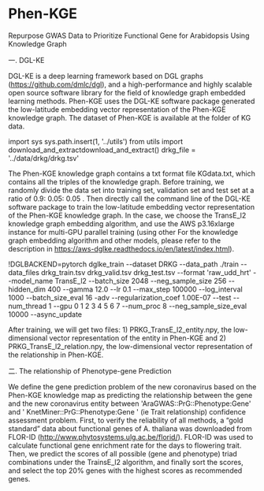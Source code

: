 # Phen-KGE
 Repurpose GWAS Data to Prioritize Functional Gene for Arabidopsis Using Knowledge Graph
 
一. DGL-KE

DGL-KE is a deep learning framework based on DGL graphs (https://github.com/dmlc/dgl), and a high-performance and highly scalable open source software library for the field of knowledge graph embedded learning methods. Phen-KGE uses the DGL-KE software package generated the low-latitude embedding vector representation of the Phen-KGE knowledge graph. The dataset of Phen-KGE is available at the folder of KG data.

import sys
sys.path.insert(1, '../utils')
from utils import
download_and_extractdownload_and_extract()
drkg_file = '../data/drkg/drkg.tsv'

The Phen-KGE knowledge graph contains a txt format file KGdata.txt, which contains all the triples of the knowledge graph. Before training, we randomly divide the data set into training set, validation set and test set at a ratio of 0.9: 0.05: 0.05 .
Then directly call the command line of the DGL-KE software package to train the low-latitude embedding vector representation of the Phen-KGE knowledge graph. In the case, we choose the TransE_l2 knowledge graph embedding algorithm, and use the AWS p3.16xlarge instance for multi-GPU parallel training (using other For the knowledge graph embedding algorithm and other models, please refer to the description in https://aws-dglke.readthedocs.io/en/latest/index.html).

!DGLBACKEND=pytorch dglke_train --dataset DRKG --data_path ./train --data_files drkg_train.tsv drkg_valid.tsv drkg_test.tsv --format 'raw_udd_hrt' --model_name TransE_l2 --batch_size 2048 \--neg_sample_size 256 --hidden_dim 400 --gamma 12.0 --lr 0.1 --max_step 100000 --log_interval 1000 --batch_size_eval 16 -adv --regularization_coef 1.00E-07 --test --num_thread 1 --gpu 0 1 2 3 4 5 6 7 --num_proc 8 --neg_sample_size_eval 10000 --async_update

After training, we will get two files: 1) PRKG_TransE_l2_entity.npy, the low-dimensional vector representation of the entity in Phen-KGE and 2) PRKG_TransE_l2_relation.npy, the low-dimensional vector representation of the relationship in Phen-KGE.

二. The relationship of Phenotype-gene Prediction

We define the gene prediction problem of the new coronavirus based on the Phen-KGE knowledge map as predicting the relationship between the gene and the new coronavirus entity between 'AraGWAS::PrG::Phenotype:Gene' and ' KnetMiner::PrG::Phenotype:Gene ' (ie Trait relationship) confidence assessment problem.
First, to verify the reliability of all methods, a “gold standard” data about functional genes of A. thaliana was downloaded from FLOR-ID (http://www.phytosystems.ulg.ac.be/florid/). FLOR-ID was used to calculate functional gene enrichment rate for the days to flowering trait.
Then, we predict the scores of all possible (gene and phenotype) triad combinations under the TrainsE_l2 algorithm, and finally sort the scores, and select the top 20% genes with the highest scores as recommended genes.
